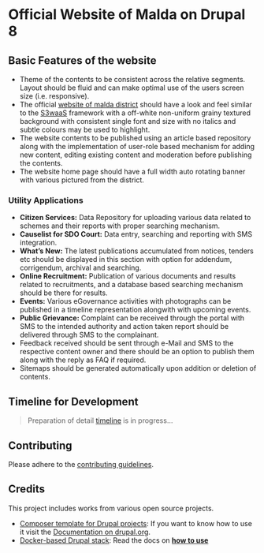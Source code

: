 # Official Website of Malda on Drupal 8

## Basic Features of the website
* Theme of the contents to be consistent across the relative segments. Layout should be fluid and can make optimal use of the users screen size (i.e. responsive).
* The official [website of malda district](http://www.malda.gov.in) should have a look and feel similar to the [S3waaS](https://www.s3waas.gov.in) framework with a off-white non-uniform grainy textured background with consistent single font and size with no italics and subtle colours may be used to highlight.
* The website contents to be published using an article based repository along with the implementation of user-role based mechanism for adding new content, editing existing content and moderation before publishing the contents.
* The website home page should have a full width auto rotating banner with various pictured from the district.

### Utility Applications
* __Citizen Services:__ Data Repository for uploading various data related to schemes and their reports with proper searching mechanism.
* __Causelist for SDO Court:__ Data entry, searching and reporting with SMS integration.
* __What’s New:__ The latest publications accumulated from notices, tenders etc should be displayed in this section with option for addendum, corrigendum, archival and searching.
* __Online Recruitment:__ Publication of various documents and results related to recruitments, and a database based searching mechanism should be there for results.
* __Events:__ Various eGovernance activities with photographs can be published in a timeline representation alongwith with upcoming events.
* __Public Grievance:__ Complaint can be received through the portal with SMS to the intended authority and action taken report should be delivered through SMS to the complainant.
* Feedback received should be sent through e-Mail and SMS to the respective content owner and there should be an option to publish them along with the reply as FAQ if required.
* Sitemaps should be generated automatically upon addition or deletion of contents.

## Timeline for Development
> Preparation of detail [timeline](ROADMAP.md) is in progress...

## Contributing

Please adhere to the [contributing guidelines](CONTRIBUTING.md).

## Credits
This project includes works from various open source projects.

* [Composer template for Drupal projects](https://github.com/drupal-composer/drupal-project): If you want to know how to use it visit the [Documentation on drupal.org](https://www.drupal.org/node/2471553).
* [Docker-based Drupal stack](https://github.com/wodby/docker4drupal): Read the docs on [**how to use**](https://wodby.com/docs/stacks/drupal/local#usage)